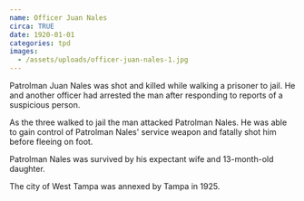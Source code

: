 ```yaml
---
name: Officer Juan Nales
circa: TRUE
date: 1920-01-01
categories: tpd
images:
  - /assets/uploads/officer-juan-nales-1.jpg
---
```


Patrolman Juan Nales was shot and killed while walking a prisoner to jail. He and another officer had arrested the man after responding to reports of a suspicious person.

As the three walked to jail the man attacked Patrolman Nales. He was able to gain control of Patrolman Nales' service weapon and fatally shot him before fleeing on foot.

Patrolman Nales was survived by his expectant wife and 13-month-old daughter.

The city of West Tampa was annexed by Tampa in 1925.

